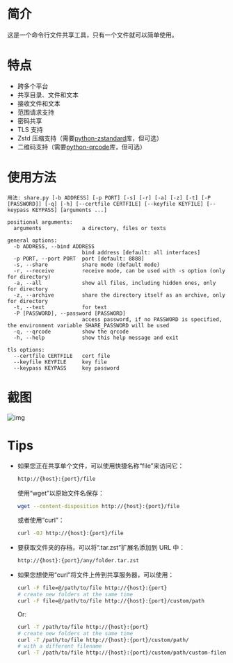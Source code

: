 # 简介

这是一个命令行文件共享工具，只有一个文件就可以简单使用。

# 特点

- 跨多个平台
- 共享目录、文件和文本
- 接收文件和文本
- 范围请求支持
- 密码共享
- TLS 支持
- Zstd 压缩支持（需要[python-zstandard](https://github.com/indygreg/python-zstandard)库，但可选）
- 二维码支持（需要[python-qrcode](https://github.com/lincolnloop/python-qrcode)库，但可选）

# 使用方法

```
用法: share.py [-b ADDRESS] [-p PORT] [-s] [-r] [-a] [-z] [-t] [-P [PASSWORD]] [-q] [-h] [--certfile CERTFILE] [--keyfile KEYFILE] [--keypass KEYPASS] [arguments ...]

positional arguments:
  arguments             a directory, files or texts

general options:
  -b ADDRESS, --bind ADDRESS
                        bind address [default: all interfaces]
  -p PORT, --port PORT  port [default: 8888]
  -s, --share           share mode (default mode)
  -r, --receive         receive mode, can be used with -s option (only for directory)
  -a, --all             show all files, including hidden ones, only for directory
  -z, --archive         share the directory itself as an archive, only for directory
  -t, --text            for text
  -P [PASSWORD], --password [PASSWORD]
                        access password, if no PASSWORD is specified, the environment variable SHARE_PASSWORD will be used
  -q, --qrcode          show the qrcode
  -h, --help            show this help message and exit

tls options:
  --certfile CERTFILE   cert file
  --keyfile KEYFILE     key file
  --keypass KEYPASS     key password
```

# 截图

![img](https://github.com/beavailable/share/blob/main/screenshot.gif)

# Tips

- 如果您正在共享单个文件，可以使用快捷名称“file”来访问它：

  ```bash
  http://{host}:{port}/file
  ```

  使用“wget”以原始文件名保存：

  ```bash
  wget --content-disposition http://{host}:{port}/file
  ```

  或者使用“curl”：

  ```bash
  curl -OJ http://{host}:{port}/file
  ```

- 要获取文件夹的存档，可以将“.tar.zst”扩展名添加到 URL 中：

  ```bash
  http://{host}:{port}/any/folder.tar.zst
  ```

- 如果您想使用“curl”将文件上传到共享服务器，可以使用：

  ```bash
  curl -F file=@/path/to/file http://{host}:{port}
  # create new folders at the same time
  curl -F file=@/path/to/file http://{host}:{port}/custom/path
  ```

  Or:

  ```bash
  curl -T /path/to/file http://{host}:{port}
  # create new folders at the same time
  curl -T /path/to/file http://{host}:{port}/custom/path/
  # with a different filename
  curl -T /path/to/file http://{host}:{port}/custom/path/custom-filename
  ```